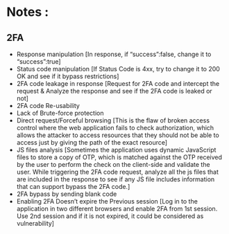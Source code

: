 # Notes :

## 2FA

- Response manipulation [In response, if “success”:false, change it to “success”:true]
- Status code manipulation [If Status Code is 4xx, try to change it to 200 OK and see if it bypass restrictions]
- 2FA code leakage in response [Request for 2FA code and intercept the request & Analyze the response and see if the 2FA code is leaked or not]
- 2FA code Re-usability 
- Lack of Brute-force protection
- Direct request/Forceful browsing [This is the flaw of broken access control where the web application fails to check authorization, which allows the attacker to access resources that they should not be able to access just by giving the path of the exact resource]
- JS files analysis [Sometimes the application uses dynamic JavaScript files to store a copy of OTP, which is matched against the OTP received by the user to perform the check on the client-side and validate the user. While triggering the 2FA code request, analyze all the js files that are included in the response to see if any JS file includes information that can support bypass the 2FA code.]
- 2FA bypass by sending blank code
- Enabling 2FA Doesn’t expire the Previous session [Log in to the application in two different browsers and enable 2FA from 1st session. Use 2nd session and if it is not expired, it could be considered as vulnerability]











